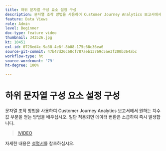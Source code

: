 ```yaml
---
title: 하위 문자열 구성 요소 설정 구성
description: 문자열 조작 방법을 사용하여 Customer Journey Analytics 보고서에서 원하는 치수 값 부분을 얻는 방법을 배우십시오. 일단 적용되면 데이터 변환은 소급하여 즉시 발생합니다.
feature: Data Views
role: Admin
level: Beginner
doc-type: feature video
thumbnail: 343526.jpg
kt: 10451
exl-id: 0728ed4c-9a38-4e8f-8b08-175c68c36ea6
source-git-commit: 47b47d26c68cf787aeb13769c5ae3f200b364abc
workflow-type: ht
source-wordcount: '79'
ht-degree: 100%

---
```


# 하위 문자열 구성 요소 설정 구성

문자열 조작 방법을 사용하여 Customer Journey Analytics 보고서에서 원하는 치수 값 부분을 얻는 방법을 배우십시오. 일단 적용되면 데이터 변환은 소급하여 즉시 발생합니다.

>[!VIDEO](https://video.tv.adobe.com/v/343526/?quality=12&learn=on)

자세한 내용은 [설명서](https://experienceleague.adobe.com/docs/analytics-platform/using/cja-dataviews/component-settings/substring.html)를 참조하십시오.
